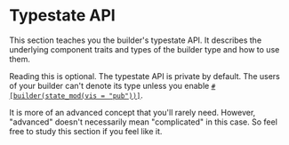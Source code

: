 # Typestate API

This section teaches you the builder's typestate API. It describes the underlying component traits and types of the builder type and how to use them.

Reading this is optional. The typestate API is private by default. The users of your builder can't denote its type unless you enable [`#[builder(state_mod(vis = "pub"))]`](../../reference/builder/top-level/state_mod).

It is more of an advanced concept that you'll rarely need. However, "advanced" doesn't necessarily mean "complicated" in this case. So feel free to study this section if you feel like it.
